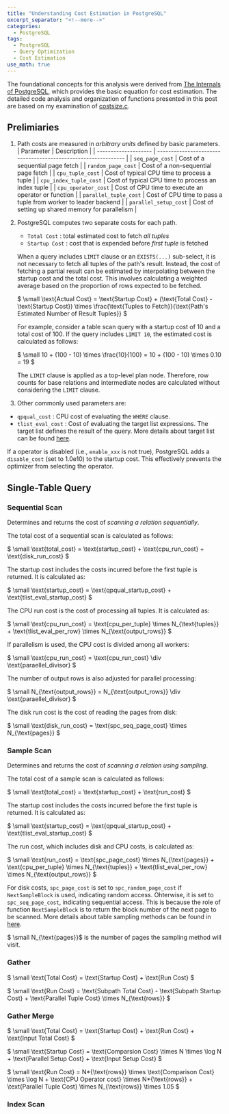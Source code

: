 ```yaml
---
title: "Understanding Cost Estimation in PostgreSQL"
excerpt_separator: "<!--more-->"
categories:
  - PostgreSQL
tags:
  - PostgreSQL
  - Query Optimization
  - Cost Estimation
use_math: true
---
```


The foundational concepts for this analysis were derived from [The Internals of PostgreSQL](https://www.interdb.jp/pg/), which provides the basic equation for cost estimation. The detailed code analysis and organization of functions presented in this post are based on my examination of [costsize.c](https://github.com/postgres/postgres/blob/master/src/backend/optimizer/path/costsize.c).

## Prelimiaries

1. Path costs are measured in _arbitrary units_ defined by basic parameters.
   | Parameter | Description |
   | -------------------- | -------------------------------------------------------------- |
   | `seq_page_cost` | Cost of a sequential page fetch |
   | `random_page_cost` | Cost of a non-sequential page fetch |
   | `cpu_tuple_cost` | Cost of typical CPU time to process a tuple |
   | `cpu_index_tuple_cost` | Cost of typical CPU time to process an index tuple |
   | `cpu_operator_cost` | Cost of CPU time to execute an operator or function |
   | `parallel_tuple_cost` | Cost of CPU time to pass a tuple from worker to leader backend |
   | `parallel_setup_cost` | Cost of setting up shared memory for parallelism |

2. PostgreSQL computes two separate costs for each path.

   - `Total Cost`
     : total estimated cost to fetch _all tuples_
   - `Startup Cost`
     : cost that is expended before _first tuple_ is fetched

   When a query includes `LIMIT` clause or an `EXISTS(...)` sub-select, it is not necessary to fetch all tuples of the path's result.
   Instead, the cost of fetching a partial result can be estimated by interpolating between the startup cost and the total cost.
   This involves calculating a weighted average based on the proportion of rows expected to be fetched.

   $ \small
   \text{Actual Cost} = \text{Startup Cost} +
   (\text{Total Cost} - \text{Startup Cost}) \times \frac{\text{Tuples to Fetch}}{\text{Path's Estimated Number of Result Tuples}}
   $

   For example, consider a table scan query with a startup cost of 10 and a total cost of 100. If the query includes `LIMIT 10`, the estimated cost is calculated as follows:

   $ \small
   10 + (100 - 10) \times \frac{10}{100} = 10 + (100 - 10) \times 0.10 = 19
   $

   The `LIMIT` clause is applied as a top-level plan node. Therefore, row counts for base relations and intermediate nodes are calculated without considering the `LIMIT` clause.

3. Other commonly used parameters are:
  - `qpqual_cost`
  : CPU cost of evaluating the `WHERE` clause.
  - `tlist_eval_cost`
  : Cost of evaluating the target list expressions. The target list defines the result of the query. More details about target list can be found [here](https://www.postgresql.org/docs/current/querytree.html).


<!-- For simplication, this post assumes no parallelism is used, that is, only one worker is assigned. -->

If a operator is disabled (i.e., `enable_xxx` is not true), PostgreSQL adds a `disable_cost` (set to 1.0e10) to the startup cost. This effectively prevents the optimizer from selecting the operator.

## Single-Table Query

### Sequential Scan

Determines and returns the cost of _scanning a relation sequentially_.

The total cost of a sequential scan is calculated as follows:

$ \small
\text{total\_cost} = \text{startup\_cost} + \text{cpu\_run\_cost} + \text{disk\_run\_cost}
$

The startup cost includes the costs incurred before the first tuple is returned. It is calculated as:

$ \small
\text{startup\_cost} = \text{qpqual\_startup\_cost} + \text{tlist\_eval\_startup\_cost}
$

The CPU run cost is the cost of processing all tuples. It is calculated as:

$ \small
\text{cpu\_run\_cost} = \text{cpu\_per\_tuple} \times N_{\text{tuples}} + \text{tlist\_eval\_per\_row} \times N_{\text{output\_rows}}
$

If parallelism is used, the CPU cost is divided among all workers:

$ \small
\text{cpu\_run\_cost} = \text{cpu\_run\_cost} \div \text{paraellel\_divisor}
$

The number of output rows is also adjusted for parallel processing:

$ \small
N_{\text{output\_rows}} = N_{\text{output\_rows}} \div \text{paraellel\_divisor}
$

The disk run cost is the cost of reading the pages from disk:

$ \small
\text{disk\_run\_cost} = \text{spc\_seq\_page\_cost} \times N_{\text{pages}}
$


### Sample Scan

Determines and returns the cost of _scanning a relation using sampling_.

The total cost of a sample scan is calculated as follows:

$ \small
\text{total\_cost} = \text{startup\_cost} + \text{run\_cost}
$

The startup cost includes the costs incurred before the first tuple is returned. It is calculated as:

$ \small
\text{startup\_cost} = \text{qpqual\_startup\_cost} + \text{tlist\_eval\_startup\_cost}
$

The run cost, which includes disk and CPU costs, is calculated as:

$ \small
\text{run\_cost} = \text{spc\_page\_cost} \times N_{\text{pages}} + \text{cpu\_per\_tuple} \times N_{\text{tuples}} + \text{tlist\_eval\_per\_row} \times N_{\text{output\_rows}}
$

For disk costs, `spc_page_cost` is set to `spc_random_page_cost` if `NextSampleBlock` is used, indicating random access. Ohterwise, it is set to `spc_seq_page_cost`, indicating sequential access.
This is because the role of function `NextSampleBlock` is to return the block number of the next page to be scanned.
More details about table sampling methods can be found in [here](https://www.postgresql.org/docs/current/tablesample-support-functions.html).

$ \small N_{\text{pages}}$ is the number of pages the sampling method will visit.


### Gather

$ \small
\text{Total Cost} = \text{Startup Cost} + \text{Run Cost}
$

$ \small
\text{Run Cost} = \text{Subpath Total Cost} - \text{Subpath Startup Cost} + \text{Parallel Tuple Cost} \times N\_{\text{rows}}
$

### Gather Merge

$ \small
\text{Total Cost} = \text{Startup Cost} + \text{Run Cost} + \text{Input Total Cost}
$

$ \small
\text{Startup Cost} = \text{Comparsion Cost} \times N \times \log N + \text{Parallel Setup Cost} + \text{Input Setup Cost}
$

$ \small
\text{Run Cost} = N*{\text{rows}} \times \text{Comparison Cost} \times \log N + \text{CPU Operator cost} \times N*{\text{rows}} + \text{Parallel Tuple Cost} \times N\_{\text{rows}} \times 1.05
$

### Index Scan
